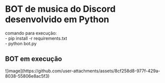 <h1> BOT de musica do Discord desenvolvido em Python </h1>

<p> comando para execução: </br>
- pip install -r requirements.txt </br>
- python bot.py
</p>


<h2> BOT em execução </h2>
![image](https://github.com/user-attachments/assets/8cf258d8-977f-429a-8038-55806e8ac5f3)
